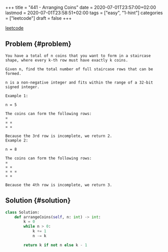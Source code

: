 +++
title = "441 - Arranging Coins"
date = 2020-07-01T23:57:00+02:00
lastmod = 2020-07-01T23:58:51+02:00
tags = ["easy", "1-hint"]
categories = ["leetcode"]
draft = false
+++

[leetcode](https://leetcode.com/problems/arranging-coins/)


## Problem {#problem}

```text
You have a total of n coins that you want to form in a staircase shape, where every k-th row must have exactly k coins.

Given n, find the total number of full staircase rows that can be formed.

n is a non-negative integer and fits within the range of a 32-bit signed integer.

Example 1:

n = 5

The coins can form the following rows:
¤
¤ ¤
¤ ¤

Because the 3rd row is incomplete, we return 2.
Example 2:

n = 8

The coins can form the following rows:
¤
¤ ¤
¤ ¤ ¤
¤ ¤

Because the 4th row is incomplete, we return 3.
```


## Solution {#solution}

```python
class Solution:
    def arrangeCoins(self, n: int) -> int:
        k = 0
        while n > 0:
            k += 1
            n -= k

        return k if not n else k - 1
```

